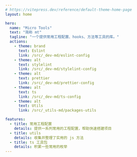 ```yaml
---
# https://vitepress.dev/reference/default-theme-home-page
layout: home

hero:
  name: "Micro Tools"
  text: "简称 mt"
  tagline: "一个提供常用工程配置、hooks、方法等工具的库。"
  actions:
    - theme: brand
      text: Eslint
      link: /src/_dev-md/eslint-config
    - theme: alt
      text: stylelint
      link: /src/_dev-md/stylelint-config
    - theme: alt
      text: prettier
      link: /src/_dev-md/prettier-config
    - theme: alt
      text: ts
      link: /src/_dev-md/ts-config
    - theme: alt
      text: Utils
      link: /src/_utils-md/packages-utils

features:
  - title: 常用工程配置
    details: 提供一系列常用的工程配置，帮助快速搭建项目
  - title: utils
    details: 收集并整理了实用的 js 方法
  - title: ts 工具包
    details: 积累一些常用的枚举
---
```

